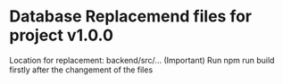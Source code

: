 # Database Replacemend files for project v1.0.0

Location for replacement: backend/src/...
(Important) Run npm run build firstly after the changement of the files

